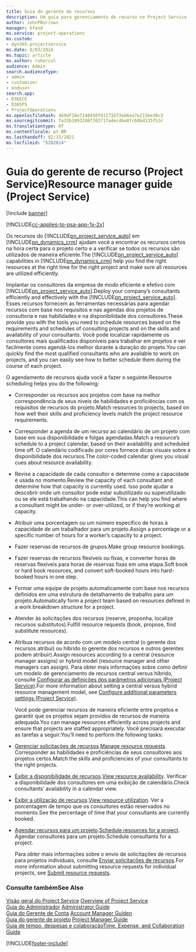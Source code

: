 ```yaml
---
title: Guia do gerente de recursos
description: Um guia para gerenciamento de recurso no Project Service
author: JohnPBurrows
manager: kfend
ms.service: project-operations
ms.custom:
- dyn365-projectservice
ms.date: 8/03/2018
ms.topic: article
ms.author: ruhercul
audience: Admin
search.audienceType:
- admin
- customizer
- enduser
search.app:
- D365CE
- D365PS
- ProjectOperations
ms.openlocfilehash: 4b9df18e7240450f01271b73eb6ea7e215be38c5
ms.sourcegitcommit: fa32b1893286f20271fa4ec4be8fc68bd135f53c
ms.translationtype: HT
ms.contentlocale: pt-BR
ms.lasthandoff: 02/15/2021
ms.locfileid: "5282814"
---
```

# <a name="resource-manager-guide-project-service"></a><span data-ttu-id="4b98f-103">Guia do gerente de recurso (Project Service)</span><span class="sxs-lookup"><span data-stu-id="4b98f-103">Resource manager guide (Project Service)</span></span>

[!include [banner](../includes/psa-now-project-operations.md)]

[!INCLUDE[cc-applies-to-psa-app-1x-2x](../includes/cc-applies-to-psa-app-1x-2x.md)]

<span data-ttu-id="4b98f-104">Os recursos do [!INCLUDE[pn_project_service_auto](../includes/pn-project-service-auto.md)] em [!INCLUDE[pn_dynamics_crm](../includes/pn-dynamics-crm.md)] ajudam você a encontrar os recursos certos na hora certa para o projeto certo e a verificar se todos os recursos são utilizados de maneira eficiente.</span><span class="sxs-lookup"><span data-stu-id="4b98f-104">The [!INCLUDE[pn_project_service_auto](../includes/pn-project-service-auto.md)] capabilities in [!INCLUDE[pn_dynamics_crm](../includes/pn-dynamics-crm.md)] help you find the right resources at the right time for the right project and make sure all resources are utilized efficiently.</span></span>  
  
 <span data-ttu-id="4b98f-105">Implantar os consultores da empresa de modo eficiente e efetivo com [!INCLUDE[pn_project_service_auto](../includes/pn-project-service-auto.md)].</span><span class="sxs-lookup"><span data-stu-id="4b98f-105">Deploy your company’s consultants efficiently and effectively with the [!INCLUDE[pn_project_service_auto](../includes/pn-project-service-auto.md)].</span></span> <span data-ttu-id="4b98f-106">Esses recursos fornecem as ferramentas necessárias para agendar recursos com base nos requisitos e nas agendas dos projetos de consultoria e nas habilidades e na disponibilidade dos consultores.</span><span class="sxs-lookup"><span data-stu-id="4b98f-106">These provide you with the tools you need to schedule resources based on the requirements and schedules of consulting projects and on the skills and availability of your consultants.</span></span> <span data-ttu-id="4b98f-107">Você pode localizar rapidamente os consultores mais qualificados disponíveis para trabalhar em projetos e ver facilmente como agendá-los melhor durante a duração do projeto.</span><span class="sxs-lookup"><span data-stu-id="4b98f-107">You can quickly find the most qualified consultants who are available to work on projects, and you can easily see how to better schedule them during the course of each project.</span></span>  
  
 <span data-ttu-id="4b98f-108">O agendamento de recursos ajuda você a fazer o seguinte:</span><span class="sxs-lookup"><span data-stu-id="4b98f-108">Resource scheduling helps you do the following:</span></span>  
  
- <span data-ttu-id="4b98f-109">Corresponder os recursos aos projetos com base na melhor correspondência de seus níveis de habilidades e proficiências com os requisitos de recursos do projeto.</span><span class="sxs-lookup"><span data-stu-id="4b98f-109">Match resources to projects, based on how well their skills and proficiency levels match the project resource requirements.</span></span>  
  
- <span data-ttu-id="4b98f-110">Corresponder a agenda de um recurso ao calendário de um projeto com base em sua disponibilidade e folgas agendadas.</span><span class="sxs-lookup"><span data-stu-id="4b98f-110">Match a resource’s schedule to a project calendar, based on their availability and scheduled time off.</span></span> <span data-ttu-id="4b98f-111">O calendário codificado por cores fornece dicas visuais sobre a disponibilidade dos recursos.</span><span class="sxs-lookup"><span data-stu-id="4b98f-111">The color-coded calendar gives you visual cues about resource availability.</span></span>  
  
- <span data-ttu-id="4b98f-112">Revise a capacidade de cada consultor e determine como a capacidade é usada no momento.</span><span class="sxs-lookup"><span data-stu-id="4b98f-112">Review the capacity of each consultant and determine how that capacity is currently used.</span></span> <span data-ttu-id="4b98f-113">Isso pode ajudar a descobrir onde um consultor pode estar subutilizado ou superutilizado ou se ele está trabalhando na capacidade.</span><span class="sxs-lookup"><span data-stu-id="4b98f-113">This can help you find where a consultant might be under- or over-utilized, or if they’re working at capacity.</span></span>  
  
- <span data-ttu-id="4b98f-114">Atribuir uma porcentagem ou um número específico de horas à capacidade de um trabalhador para um projeto.</span><span class="sxs-lookup"><span data-stu-id="4b98f-114">Assign a percentage or a specific number of hours for a worker’s capacity to a project.</span></span>  
  
- <span data-ttu-id="4b98f-115">Fazer reservas de recursos de grupos.</span><span class="sxs-lookup"><span data-stu-id="4b98f-115">Make group resource bookings.</span></span>  
  
- <span data-ttu-id="4b98f-116">Fazer reservas de recursos flexíveis ou fixas, e converter horas de reservas flexíveis para horas de reservas fixas em uma etapa.</span><span class="sxs-lookup"><span data-stu-id="4b98f-116">Soft book or hard book resources, and convert soft-booked hours into hard-booked hours in one step.</span></span>  
  
- <span data-ttu-id="4b98f-117">Formar uma equipe de projeto automaticamente com base nos recursos definidos em uma estrutura de detalhamento de trabalho para um projeto.</span><span class="sxs-lookup"><span data-stu-id="4b98f-117">Automatically form a project team based on resources defined in a work breakdown structure for a project.</span></span>  
  
- <span data-ttu-id="4b98f-118">Atender às solicitações dos recursos (reserve, proponha, localize recursos substitutos).</span><span class="sxs-lookup"><span data-stu-id="4b98f-118">Fulfill resource requests (book, propose, find substitute resources).</span></span>  
  
- <span data-ttu-id="4b98f-119">Atribua recursos de acordo com um modelo central (o gerente dos recursos atribui) ou híbrido (o gerente dos recursos e outros gerentes podem atribuir).</span><span class="sxs-lookup"><span data-stu-id="4b98f-119">Assign resources according to a central (resource manager assigns) or hybrid model (resource manager and other managers can assign).</span></span> <span data-ttu-id="4b98f-120">Para obter mais informações sobre como definir um modelo de gerenciamento de recursos central versus híbrido, consulte [Configurar as definições dos parâmetros adicionais (Project Service)](../psa/configure-additional-parameters-settings.md).</span><span class="sxs-lookup"><span data-stu-id="4b98f-120">For more information about setting a central versus hybrid resource management model, see [Configure additional parameters settings (Project Service)](../psa/configure-additional-parameters-settings.md).</span></span>  
  
  <span data-ttu-id="4b98f-121">Você pode gerenciar recursos de maneira eficiente entre projetos e garantir que os projetos sejam providos de recursos de maneira adequada.</span><span class="sxs-lookup"><span data-stu-id="4b98f-121">You can manage resources efficiently across projects and ensure that projects are staffed appropriately.</span></span> <span data-ttu-id="4b98f-122">Você precisará executar as tarefas a seguir:</span><span class="sxs-lookup"><span data-stu-id="4b98f-122">You’ll need to perform the following tasks:</span></span>  
  
- <span data-ttu-id="4b98f-123">[Gerenciar solicitações de recursos](../psa/manage-resource-requests.md).</span><span class="sxs-lookup"><span data-stu-id="4b98f-123">[Manage resource requests](../psa/manage-resource-requests.md).</span></span> <span data-ttu-id="4b98f-124">Corresponder as habilidades e proficiências de seus consultores aos projetos certos.</span><span class="sxs-lookup"><span data-stu-id="4b98f-124">Match the skills and proficiencies of your consultants to the right projects.</span></span>  
  
- <span data-ttu-id="4b98f-125">[Exibir a disponibilidade de recursos](../psa/view-resource-availability.md).</span><span class="sxs-lookup"><span data-stu-id="4b98f-125">[View resource availability](../psa/view-resource-availability.md).</span></span> <span data-ttu-id="4b98f-126">Verificar a disponibilidade dos consultores em uma exibição de calendário.</span><span class="sxs-lookup"><span data-stu-id="4b98f-126">Check consultants’ availability in a calendar view.</span></span>  
  
- <span data-ttu-id="4b98f-127">[Exibir a utilização de recursos](../psa/view-resource-utilization.md).</span><span class="sxs-lookup"><span data-stu-id="4b98f-127">[View resource utilization](../psa/view-resource-utilization.md).</span></span> <span data-ttu-id="4b98f-128">Ver a porcentagem de tempo que os consultores estão reservados no momento.</span><span class="sxs-lookup"><span data-stu-id="4b98f-128">See the percentage of time that your consultants are currently booked.</span></span>  
  
- <span data-ttu-id="4b98f-129">[Agendar recursos para um projeto](../psa/schedule-resources-project.md).</span><span class="sxs-lookup"><span data-stu-id="4b98f-129">[Schedule resources for a project](../psa/schedule-resources-project.md).</span></span> <span data-ttu-id="4b98f-130">Agendar consultores para um projeto.</span><span class="sxs-lookup"><span data-stu-id="4b98f-130">Schedule consultants for a project.</span></span>  
  
  <span data-ttu-id="4b98f-131">Para obter mais informações sobre o envio de solicitações de recursos para projetos individuais, consulte [Enviar solicitações de recursos](../psa/submit-resource-requests.md).</span><span class="sxs-lookup"><span data-stu-id="4b98f-131">For more information about submitting resource requests for individual projects, see [Submit resource requests](../psa/submit-resource-requests.md).</span></span>  
  
### <a name="see-also"></a><span data-ttu-id="4b98f-132">Consulte também</span><span class="sxs-lookup"><span data-stu-id="4b98f-132">See Also</span></span>  
 <span data-ttu-id="4b98f-133">[Visão geral do Project Service](../psa/overview.md) </span><span class="sxs-lookup"><span data-stu-id="4b98f-133">[Overview of Project Service](../psa/overview.md) </span></span>  
 <span data-ttu-id="4b98f-134">[Guia do Administrador](../psa/admin-guide.md) </span><span class="sxs-lookup"><span data-stu-id="4b98f-134">[Administrator Guide](../psa/admin-guide.md) </span></span>  
 <span data-ttu-id="4b98f-135">[Guia do Gerente de Conta](../psa/account-manager-guide.md) </span><span class="sxs-lookup"><span data-stu-id="4b98f-135">[Account Manager Guiden](../psa/account-manager-guide.md) </span></span>  
 <span data-ttu-id="4b98f-136">[Guia do gerente de projeto](../psa/project-manager-guide.md) </span><span class="sxs-lookup"><span data-stu-id="4b98f-136">[Project Manager Guide](../psa/project-manager-guide.md) </span></span>  
 [<span data-ttu-id="4b98f-137">Guia de tempo, despesas e colaboração</span><span class="sxs-lookup"><span data-stu-id="4b98f-137">Time, Expense, and Collaboration Guide</span></span>](../psa/time-expense-collaboration-guide.md)


[!INCLUDE[footer-include](../includes/footer-banner.md)]
